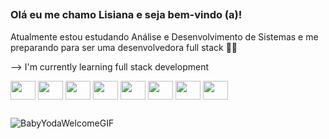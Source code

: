 ##

### Olá eu me chamo Lisiana e seja bem-vindo (a)! 

Atualmente estou estudando Análise e Desenvolvimento de Sistemas e me preparando para ser 
uma desenvolvedora full stack 💜💜

--> I'm currently learning full stack development

<div>
  <img align="center" height="30" width="40"src="https://cdn.jsdelivr.net/gh/devicons/devicon/icons/csharp/csharp-original.svg" />
  <img align="center" height="30" width="40" src="https://cdn.jsdelivr.net/gh/devicons/devicon/icons/python/python-original.svg" />
  <img align="center" height="30" width="40" src="https://cdn.jsdelivr.net/gh/devicons/devicon/icons/html5/html5-original.svg" />
  <img align="center" height="30" width="40" src="https://cdn.jsdelivr.net/gh/devicons/devicon/icons/css3/css3-original.svg" />
  <img align="center" height="30" width="40" src="https://cdn.jsdelivr.net/gh/devicons/devicon/icons/java/java-original.svg" />            
  <img align="center" height="30" width="40" src="https://cdn.jsdelivr.net/gh/devicons/devicon/icons/javascript/javascript-original.svg" />  
  <img align="center" height="30" width="40" src="https://cdn.jsdelivr.net/gh/devicons/devicon@latest/icons/angular/angular-original.svg" />          
  <img align="center" height="30" width="40" src="https://cdn.jsdelivr.net/gh/devicons/devicon@latest/icons/angularmaterial/angularmaterial-original.svg" />
          
           
          
</div>

##

![BabyYodaWelcomeGIF](https://user-images.githubusercontent.com/109558589/219899672-9e8eba43-a9a7-4520-a2bf-57ff3ee4d28d.gif)

##



